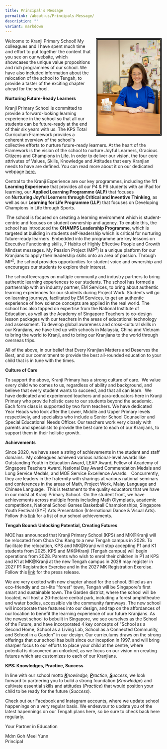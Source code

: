 ```yaml
---
title: Principal's Message
permalink: /about-us/Principals-Message/
description: ""
variant: markdown
---
```

<img style="width:40%;height:50% ; border:5px double black; float: right; margin: 0px 0px 15px 15px;" src="/images/About%20Us/Principal's%20Message/P1.jpg">

<p>
Welcome to Kranji Primary School! My colleagues and I have spent much time and effort to put together the content that you see on our website, which showcases the unique value propositions and rich programmes of our school. We have also included information about the relocation of the school to Tengah, to provide a taster of the exciting chapter ahead for the school.
</p>

**Nurturing Future-Ready Learners**

<p>Kranji Primary School is committed to provide a forward-looking learning experience in the school so that all our students can be future-ready at the end of their six years with us. The KPS Total Curriculum Framework provides a coherent overview of the school's collective efforts to nurture future-ready learners. At the heart of the Framework is the vision of the school to nurture Joyful Learners, Gracious Citizens and Champions in Life. In order to deliver our vision, the four core attrivutes of Values, Skills, Knowledge and Attitudes that eery Kranjian needs to have are defined. You can read more about it on our dedicated webpage&nbsp;<a href="https://www.kranjipri.moe.edu.sg/our-curriculum/total-curriculum-framework/introduction/">here. </a>
</p>
  

Central to the Kranji Experience are our key programmes, including the&nbsp;**1:1 Learning Experience**&nbsp;that provides all our P4 &amp; P6 students with an iPad for learning, our&nbsp;**Applied Learning Programme (ALP)** that focuses on&nbsp;**Nurturing Joyful Learners through Critical and Inventive Thinking**, as well as our **Learning for Life Programme (LLP**) that focuses on&nbsp;Developing Champions in Life through Sports.

&nbsp;The school is focused on creating a learning environment which is student-centric and focuses on student ownership and agency. To enable this, the school has introduced the **CHAMPS Leadership Programme**, which is targeted at building in students self-leadership which is critical for nurturing future-ready learners. Embedded into the programme are key lessons on Executive Functioning skills, 7 Habits of Highly Effective People and Growth Mindset messages. My Passion Project (MP<sup>2</sup>) is a unique platform for our Kranjians to apply their leadership skills onto an area of passion. Through MP<sup>2</sup>, the school provides opportunities for student voice and ownership and encourages our students to explore their interest.

The school leverages on multiple community and industry partners to bring authentic learning experiences to our students. The school has formed a partnership with an industry partner, EM Services, to bring about authentic learning experiences for our students during Project Work. Students will go on learning journeys, facilitated by EM Services, to get an authentic experience of how science concepts are applied in the real world. The school has also tapped on expertise from the National Institute of Education, as well as the Academy of Singapore Teachers to co-design lesson packages with our teachers in the areas of educational technology and assessment. To develop global awareness and cross-cultural skills in our Kranjians, we have tied up with schools in Malaysia, China and Vietnam to bring the world to Kranji, and to bring our Kranjians to the world through overseas trips.

All of the above, in our belief that Every Kranjian Matters and Deserves the Best, and our commitment to provide the best all-rounded education to your child that is in tune with the times.&nbsp;

  

**Culture of Care**

To support the above, Kranji Primary has a strong culture of care.&nbsp; We value every child who comes to us, regardless of ability and background, and believe that every student wants to succeed, and that all can learn.&nbsp; We have dedicated and experienced teachers and para-educators here in Kranji Primary who provide holistic care to our students beyond the academic. Each form class is supported by two form teachers. We have dedicated Year Heads who look after the Lower, Middle and Upper Primary levels respectively, and specialists who include a Senior School Counsellor and Special Educational Needs Officer. Our teachers work very closely with parents and specialists to provide the best care to each of our Kranjians, to support them in their holistic growth.

  

**Achievements**

Since 2020, we have seen a string of achievements in the student and staff domains.&nbsp; My colleagues achieved various national-level awards like Outstanding&nbsp;Youth in Education Award, LEAP Award,&nbsp;Fellow of Academy of Singapore Teachers Award,&nbsp;National Day Award Commendation Medals and Long Service Medals, and MOE Service Excellence Awards.&nbsp; &nbsp;Concurrently, they are leaders in the fraternity with sharings at various national seminars and conferences in the areas of Math, Project Work, Malay Language and Chinese Language.&nbsp; This is testament to the quality educators that we have in our midst at Kranji Primary School.&nbsp; On the student front, we have achievements across multiple fronts including Math Olympiads, academic competitions,&nbsp;National School Games Basketball Championships,&nbsp;Singapore Youth Festival (SYF) Arts Presentation (International Dance &amp; Visual Arts).&nbsp; Follow this [link](https://kranjipri.moe.edu.sg/life-at-kranji/achievements/student-and-school-achievement/) for a list of our school achievements.

**Tengah Bound: Unlocking Potential, Creating Futures**

MOE has announced that Kranji Primary School (KPS) and MK@Kranji will be relocated from Choa Chu Kang to a new Tengah campus in 2028. To facilitate the relocation, KPS and MK@Kranji will stop accepting P1 and K1 students from 2025. KPS and MK@Kranji (Tengah campus) will begin operations from 2028. Parents who wish to enrol their children in P1 at KPS and K1 at MK@Kranji at the new Tengah campus in 2028 may register in 2027 P1 Registration Exercise and in the 2027 MK Registration Exercise. Follow this [link](https://www.moe.gov.sg/news/press-releases/20240116-meeting-shifting-demand-for-school-and-preschool-places-across-singapore) for the press release.

We are very excited with new chapter ahead for the school. Billed as an  eco-friendly and car-lite "forest" town, Tengah will be Singapore's first smart and sustainable town. The Garden district, where the school will be located, will host a 20-hectare central park, including a forest amphitheatre and water bodies, accessible via the community farmways. The new school will incorporate thse features into our design, and tap on the affordances of our location to benefit the learning experience of our future Kranjians. As the newest school to bebuilt in Singapore, we see ourselves as the School of the Future, and have incorporated 4 key concepts of "School as a Second Home, School as a Living Lab, School as a Connected Community, and School in a Garden" in our design. Our curriculums draws on the strong offerings that our school has built since our inception in 1997, and will bring sharper focus to our efforts to place your child at the centre, where potential is discovered an unlocked, as we focus on our vision on creating futures which are customizes to each of our Kranjians.


**KPS: Knowledges, Practice, Success**

In line with our school motto&nbsp;<u>**_K_**</u>_nowledge,&nbsp;<u>**P**</u>ractice,&nbsp;<u>**S**</u>uccess_, we look forward to partnering you to build a strong foundation (_Knowledge_)&nbsp;and cultivate essential skills and attitudes (_Practice_) that would position your child to be ready for the future (_Success_).

Check out our Facebook and Instagram accounts, where we update school happenings on a very regular basis. We endeavour to update you of the latest hapennings on our Tengah plans here, so be sure to check back here regularly.

Your Partner in Education  

Mdm Goh Meei Yunn<br>Principal